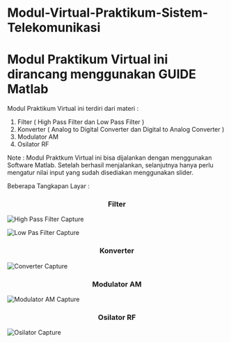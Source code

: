 # Modul-Virtual-Praktikum-Sistem-Telekomunikasi
<h1>Modul Praktikum Virtual ini dirancang menggunakan GUIDE Matlab</h1>

Modul Praktikum Virtual ini terdiri dari materi :

1. Filter ( High Pass Filter dan Low Pass Filter )
2. Konverter ( Analog to Digital Converter dan Digital to Analog Converter )
3. Modulator AM
4. Osilator RF

Note : Modul Praktkum Virtual ini bisa dijalankan dengan menggunakan Software Matlab. Setelah berhasil menjalankan, selanjutnya hanya perlu mengatur nilai input yang sudah disediakan menggunakan slider.


Beberapa Tangkapan Layar :

<h3 align="center">Filter</h3>

![High Pass Filter Capture](https://user-images.githubusercontent.com/48252744/153154400-929dc3f2-762d-4174-a2fc-875994db95dd.PNG)

![Low Pas Filter Capture](https://user-images.githubusercontent.com/48252744/153155914-736e6d56-cd6d-41a7-9ee7-daeda19651e9.PNG)


<h3 align="center">Konverter</h3>

![Converter Capture](https://user-images.githubusercontent.com/48252744/153156205-c5e63f0a-f707-4770-b0cc-746061c6a9c2.PNG)

<h3 align="center">Modulator AM</h3>

![Modulator AM Capture](https://user-images.githubusercontent.com/48252744/153156328-78759d27-7a72-4b31-aa95-f77fe385ed85.PNG)

<h3 align="center">Osilator RF</h3>

![Osilator Capture](https://user-images.githubusercontent.com/48252744/153156464-d944978a-b46a-47e6-975f-baaf3d736c07.PNG)
